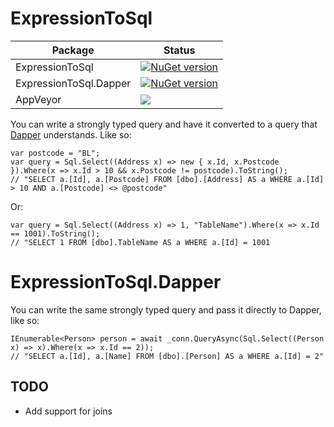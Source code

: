 # ExpressionToSql

|Package|Status|
|----|----|
|ExpressionToSql | [![NuGet version](https://badge.fury.io/nu/expressiontosql.svg)](https://badge.fury.io/nu/expressiontosql) |
|ExpressionToSql.Dapper | [![NuGet version](https://badge.fury.io/nu/expressiontosql.dapper.svg)](https://badge.fury.io/nu/expressiontosql.dapper) |
|AppVeyor | [![](https://ci.appveyor.com/api/projects/status/github/andygjp/ExpressionToSql?branch=master&svg=true)](https://ci.appveyor.com/project/andygjp/expressiontosql) |

You can write a strongly typed query and have it converted to a query that [Dapper](https://github.com/StackExchange/dapper-dot-net) understands. Like so:

    var postcode = "BL";
    var query = Sql.Select((Address x) => new { x.Id, x.Postcode }).Where(x => x.Id > 10 && x.Postcode != postcode).ToString();
    // "SELECT a.[Id], a.[Postcode] FROM [dbo].[Address] AS a WHERE a.[Id] > 10 AND a.[Postcode] <> @postcode"

Or:

    var query = Sql.Select((Address x) => 1, "TableName").Where(x => x.Id == 1001).ToString();
    // "SELECT 1 FROM [dbo].TableName AS a WHERE a.[Id] = 1001
    
# ExpressionToSql.Dapper

You can write the same strongly typed query and pass it directly to Dapper, like so:

    IEnumerable<Person> person = await _conn.QueryAsync(Sql.Select((Person x) => x).Where(x => x.Id == 2));
    // "SELECT a.[Id], a.[Name] FROM [dbo].[Person] AS a WHERE a.[Id] = 2"

## TODO
- Add support for joins
